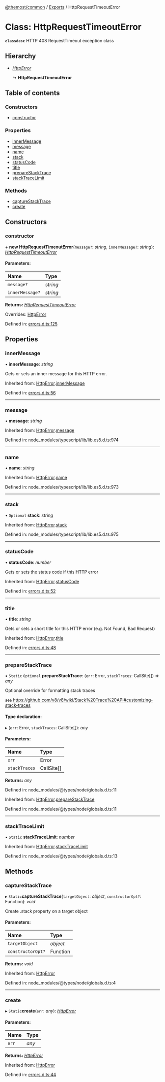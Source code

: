 [@themost/common](../README.md) / [Exports](../modules.md) / HttpRequestTimeoutError

# Class: HttpRequestTimeoutError

**`classdesc`** HTTP 408 RequestTimeout exception class

## Hierarchy

* [*HttpError*](httperror.md)

  ↳ **HttpRequestTimeoutError**

## Table of contents

### Constructors

- [constructor](httprequesttimeouterror.md#constructor)

### Properties

- [innerMessage](httprequesttimeouterror.md#innermessage)
- [message](httprequesttimeouterror.md#message)
- [name](httprequesttimeouterror.md#name)
- [stack](httprequesttimeouterror.md#stack)
- [statusCode](httprequesttimeouterror.md#statuscode)
- [title](httprequesttimeouterror.md#title)
- [prepareStackTrace](httprequesttimeouterror.md#preparestacktrace)
- [stackTraceLimit](httprequesttimeouterror.md#stacktracelimit)

### Methods

- [captureStackTrace](httprequesttimeouterror.md#capturestacktrace)
- [create](httprequesttimeouterror.md#create)

## Constructors

### constructor

\+ **new HttpRequestTimeoutError**(`message?`: *string*, `innerMessage?`: *string*): [*HttpRequestTimeoutError*](httprequesttimeouterror.md)

#### Parameters:

Name | Type |
:------ | :------ |
`message?` | *string* |
`innerMessage?` | *string* |

**Returns:** [*HttpRequestTimeoutError*](httprequesttimeouterror.md)

Overrides: [HttpError](httperror.md)

Defined in: [errors.d.ts:125](https://github.com/themost-framework/themost-common/blob/917834f/errors.d.ts#L125)

## Properties

### innerMessage

• **innerMessage**: *string*

Gets or sets an inner message for this HTTP error.

Inherited from: [HttpError](httperror.md).[innerMessage](httperror.md#innermessage)

Defined in: [errors.d.ts:56](https://github.com/themost-framework/themost-common/blob/917834f/errors.d.ts#L56)

___

### message

• **message**: *string*

Inherited from: [HttpError](httperror.md).[message](httperror.md#message)

Defined in: node_modules/typescript/lib/lib.es5.d.ts:974

___

### name

• **name**: *string*

Inherited from: [HttpError](httperror.md).[name](httperror.md#name)

Defined in: node_modules/typescript/lib/lib.es5.d.ts:973

___

### stack

• `Optional` **stack**: *string*

Inherited from: [HttpError](httperror.md).[stack](httperror.md#stack)

Defined in: node_modules/typescript/lib/lib.es5.d.ts:975

___

### statusCode

• **statusCode**: *number*

Gets or sets the status code if this HTTP error

Inherited from: [HttpError](httperror.md).[statusCode](httperror.md#statuscode)

Defined in: [errors.d.ts:52](https://github.com/themost-framework/themost-common/blob/917834f/errors.d.ts#L52)

___

### title

• **title**: *string*

Gets or sets a short title for this HTTP error (e.g. Not Found, Bad Request)

Inherited from: [HttpError](httperror.md).[title](httperror.md#title)

Defined in: [errors.d.ts:48](https://github.com/themost-framework/themost-common/blob/917834f/errors.d.ts#L48)

___

### prepareStackTrace

▪ `Static` `Optional` **prepareStackTrace**: (`err`: Error, `stackTraces`: CallSite[]) => *any*

Optional override for formatting stack traces

**`see`** https://github.com/v8/v8/wiki/Stack%20Trace%20API#customizing-stack-traces

#### Type declaration:

▸ (`err`: Error, `stackTraces`: CallSite[]): *any*

#### Parameters:

Name | Type |
:------ | :------ |
`err` | Error |
`stackTraces` | CallSite[] |

**Returns:** *any*

Defined in: node_modules/@types/node/globals.d.ts:11

Inherited from: [HttpError](httperror.md).[prepareStackTrace](httperror.md#preparestacktrace)

Defined in: node_modules/@types/node/globals.d.ts:11

___

### stackTraceLimit

▪ `Static` **stackTraceLimit**: *number*

Inherited from: [HttpError](httperror.md).[stackTraceLimit](httperror.md#stacktracelimit)

Defined in: node_modules/@types/node/globals.d.ts:13

## Methods

### captureStackTrace

▸ `Static`**captureStackTrace**(`targetObject`: *object*, `constructorOpt?`: Function): *void*

Create .stack property on a target object

#### Parameters:

Name | Type |
:------ | :------ |
`targetObject` | *object* |
`constructorOpt?` | Function |

**Returns:** *void*

Inherited from: [HttpError](httperror.md)

Defined in: node_modules/@types/node/globals.d.ts:4

___

### create

▸ `Static`**create**(`err`: *any*): [*HttpError*](httperror.md)

#### Parameters:

Name | Type |
:------ | :------ |
`err` | *any* |

**Returns:** [*HttpError*](httperror.md)

Inherited from: [HttpError](httperror.md)

Defined in: [errors.d.ts:44](https://github.com/themost-framework/themost-common/blob/917834f/errors.d.ts#L44)
